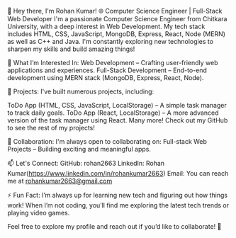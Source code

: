 👋 Hey there, I'm Rohan Kumar!
🌐 Computer Science Engineer | Full-Stack Web Developer
I'm a passionate Computer Science Engineer from Chitkara University, with a deep interest in Web Development. My tech stack includes HTML, CSS, JavaScript, MongoDB, Express, React, Node (MERN) as well as C++ and Java. I'm constantly exploring new technologies to sharpen my skills and build amazing things!

👀 What I’m Interested In:
Web Development – Crafting user-friendly web applications and experiences.
Full-Stack Development – End-to-end development using MERN stack (MongoDB, Express, React, Node).

💼 Projects:
I've built numerous projects, including:

ToDo App (HTML, CSS, JavaScript, LocalStorage) – A simple task manager to track daily goals.
ToDo App (React, LocalStorage) – A more advanced version of the task manager using React.
Many more! Check out my GitHub to see the rest of my projects!

💞️ Collaboration:
I'm always open to collaborating on:
Full-stack Web Projects – Building exciting and meaningful apps.

📫 Let's Connect:
GitHub: rohan2663
LinkedIn: Rohan Kumar(https://www.linkedin.com/in/rohankumar2663)
Email: You can reach me at rohankumar2663@gmail.com

⚡ Fun Fact:
I’m always up for learning new tech and figuring out how things work! When I’m not coding, you’ll find me exploring the latest tech trends or playing video games.

Feel free to explore my profile and reach out if you’d like to collaborate! 🚀
